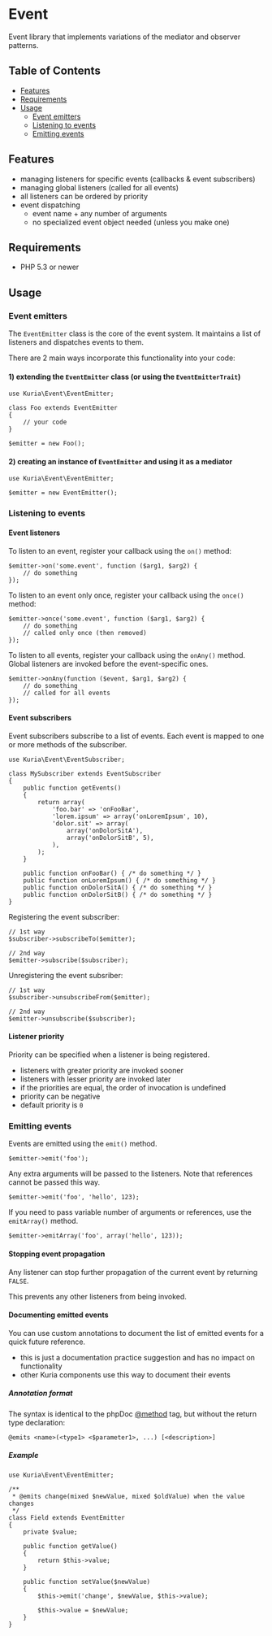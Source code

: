 Event
=====

Event library that implements variations of the mediator and observer patterns.


## Table of Contents

- [Features](#features)
- [Requirements](#requirements)
- [Usage](#usage)
    - [Event emitters](#event-emitters)
    - [Listening to events](#listeners)
    - [Emitting events](#emitting)


## <a name="features"></a> Features

- managing listeners for specific events (callbacks & event subscribers)
- managing global listeners (called for all events)
- all listeners can be ordered by priority
- event dispatching
    - event name + any number of arguments
    - no specialized event object needed (unless you make one)


## <a name="requirements"></a> Requirements

- PHP 5.3 or newer


## <a name="usage"></a> Usage

### <a name="event-emitters"></a> Event emitters

The `EventEmitter` class is the core of the event system. It maintains a list of listeners
and dispatches events to them.

There are 2 main ways incorporate this functionality into your code:

#### 1) extending the `EventEmitter` class (or using the `EventEmitterTrait`)

    use Kuria\Event\EventEmitter;
    
    class Foo extends EventEmitter
    {
        // your code
    }

    $emitter = new Foo();

#### 2) creating an instance of `EventEmitter` and using it as a mediator

    use Kuria\Event\EventEmitter;
    
    $emitter = new EventEmitter();


### <a name="listeners"></a> Listening to events

#### Event listeners

To listen to an event, register your callback using the `on()` method:

    $emitter->on('some.event', function ($arg1, $arg2) {
        // do something
    });

To listen to an event only once, register your callback using the `once()` method:

    $emitter->once('some.event', function ($arg1, $arg2) {
        // do something
        // called only once (then removed)
    });

To listen to all events, register your callback using the `onAny()` method. Global listeners are
invoked before the event-specific ones.

    $emitter->onAny(function ($event, $arg1, $arg2) {
        // do something
        // called for all events
    });


#### Event subscribers

Event subscribers subscribe to a list of events. Each event is mapped to one or more methods
of the subscriber.

    use Kuria\Event\EventSubscriber;

    class MySubscriber extends EventSubscriber
    {
        public function getEvents()
        {
            return array(
                'foo.bar' => 'onFooBar',
                'lorem.ipsum' => array('onLoremIpsum', 10),
                'dolor.sit' => array(
                    array('onDolorSitA'),
                    array('onDolorSitB', 5),
                ),
            );
        }

        public function onFooBar() { /* do something */ }
        public function onLoremIpsum() { /* do something */ }
        public function onDolorSitA() { /* do something */ }
        public function onDolorSitB() { /* do something */ }
    }

Registering the event subscriber:

    // 1st way
    $subscriber->subscribeTo($emitter);

    // 2nd way
    $emitter->subscribe($subscriber);

Unregistering the event subsriber:

    // 1st way
    $subscriber->unsubscribeFrom($emitter);

    // 2nd way
    $emitter->unsubscribe($subscriber);


#### Listener priority

Priority can be specified when a listener is being registered.

- listeners with greater priority are invoked sooner
- listeners with lesser priority are invoked later
- if the priorities are equal, the order of invocation is undefined
- priority can be negative
- default priority is `0`


### <a name="emitting"></a> Emitting events

Events are emitted using the `emit()` method.

    $emitter->emit('foo');

Any extra arguments will be passed to the listeners. Note that references cannot be passed
this way.

    $emitter->emit('foo', 'hello', 123);

If you need to pass variable number of arguments or references, use the `emitArray()` method.

    $emitter->emitArray('foo', array('hello', 123));


#### Stopping event propagation

Any listener can stop further propagation of the current event by returning `FALSE`.

This prevents any other listeners from being invoked.


#### Documenting emitted events

You can use custom annotations to document the list of emitted events for a quick future reference.

- this is just a documentation practice suggestion and has no impact on functionality
- other Kuria components use this way to document their events


##### Annotation format

The syntax is identical to the phpDoc [@method](http://phpdoc.org/docs/latest/references/phpdoc/tags/method.html) tag, but without the return type declaration:

    @emits <name>(<type1> <$parameter1>, ...) [<description>]


##### Example

    use Kuria\Event\EventEmitter;

    /**
     * @emits change(mixed $newValue, mixed $oldValue) when the value changes
     */
    class Field extends EventEmitter
    {
        private $value;

        public function getValue()
        {
            return $this->value;
        }

        public function setValue($newValue)
        {
            $this->emit('change', $newValue, $this->value);

            $this->value = $newValue;
        }
    }
